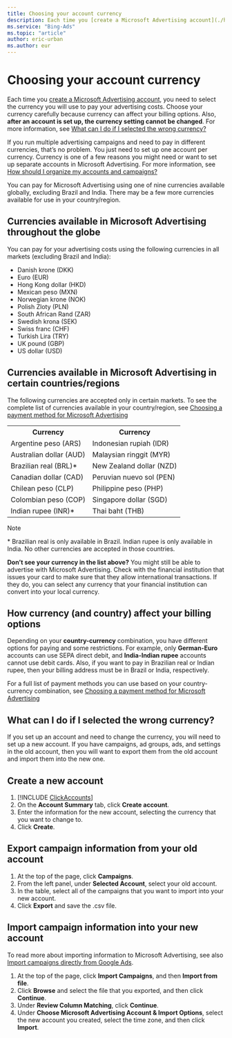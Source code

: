 ```yaml
---
title: Choosing your account currency
description: Each time you [create a Microsoft Advertising account](./hlp_BA_PROC_CreateAcctSelfServe.md), you need to select the currency you will use to pay your advertising costs.
ms.service: "Bing-Ads"
ms.topic: "article"
author: eric-urban
ms.author: eur
---
```


# Choosing your account currency

Each time you [create a Microsoft Advertising account](./hlp_BA_PROC_CreateAcctSelfServe.md), you need to select the currency you will use to pay your advertising costs. Choose your currency carefully because currency can affect your billing options. Also, **after an account is set up, the currency setting cannot be changed**. For more information, see [What can I do if I selected the wrong currency?](#WrongCurrency)

If you run multiple advertising campaigns and need to pay in different currencies, that’s no problem. You just need to set up one account per currency. Currency is one of a few reasons you might need or want to set up separate accounts in Microsoft Advertising. For more information, see [How should I organize my accounts and campaigns?](./hlp_BA_CONC_AboutAccts.md)

You can pay for Microsoft Advertising using one of nine currencies available globally, excluding Brazil and India. There may be a few more currencies available for use in your country/region.

## Currencies available in Microsoft Advertising throughout the globe

You can pay for your advertising costs using the following currencies in all markets (excluding Brazil and India):

- Danish krone (DKK)
- Euro (EUR)
- Hong Kong dollar (HKD)
- Mexican peso (MXN)
- Norwegian krone (NOK)
- Polish Zloty (PLN)
- South African Rand (ZAR)
- Swedish krona (SEK)
- Swiss franc (CHF)
- Turkish Lira (TRY)
- UK pound (GBP)
- US dollar (USD)

## Currencies available in Microsoft Advertising in certain countries/regions

The following currencies are accepted only in certain markets. To see the complete list of currencies available in your country/region, see [Choosing a payment method for Microsoft Advertising](./hlp_BA_CONC_PaymentMethodsV2.md)

<table type="type1">
  <tr>
    <th scope="col">Currency</th>
    <th scope="col">Currency</th>
  </tr>
  <tr>
    <td>Argentine peso (ARS)</td>
    <td>Indonesian rupiah (IDR)</td>
  </tr>
  <tr>
    <td>Australian dollar (AUD)</td>
    <td>Malaysian ringgit (MYR)</td>
  </tr>
  <tr>
    <td>Brazilian real (BRL)*</td>
    <td>New Zealand dollar (NZD)</td>
  </tr>
  <tr>
    <td>Canadian dollar (CAD)</td>
    <td>Peruvian nuevo sol (PEN)</td>
  </tr>
  <tr>
    <td>Chilean peso (CLP)</td>
    <td>Philippine peso (PHP)</td>
  </tr>
  <tr>
    <td>Colombian peso (COP)</td>
    <td>Singapore dollar (SGD)</td>
  </tr>
  <tr>
    <td>Indian rupee (INR)*</td>
    <td>Thai baht (THB)</td>
  </tr>
</table>

> [!NOTE]
> \* Brazilian real is only available in Brazil. Indian rupee is only available in India. No other currencies are accepted in those countries.

**Don’t see your currency in the list above?** You might still be able to advertise with Microsoft Advertising. Check with the financial institution that issues your card to make sure that they allow international transactions. If they do, you can select any currency that your financial institution can convert into your local currency.

## How currency (and country) affect your billing options

Depending on your **country-currency** combination, you have different options for paying and some restrictions. For example, only **German-Euro** accounts can use SEPA direct debit, and **India-Indian rupee** accounts cannot use debit cards. Also, if you want to pay in Brazilian real or Indian rupee, then your billing address must be in Brazil or India, respectively.

For a full list of payment methods you can use based on your country-currency combination, see [Choosing a payment method for Microsoft Advertising](./hlp_BA_CONC_PaymentMethodsV2.md)

## What can I do if I selected the wrong currency?

If you set up an account and need to change the currency, you will need to set up a new account. If you have campaigns, ad groups, ads, and settings in the old account, then you will want to export them from the old account and import them into the new one.

## Create a new account
1. [!INCLUDE [ClickAccounts](./includes/ClickAccounts.md)]
1. On the **Account Summary** tab, click **Create account**.
1. Enter the information for the new account, selecting the currency that you want to change to.
1. Click **Create**.

## Export campaign information from your old account
1. At the top of the page, click **Campaigns**.
1. From the left panel, under **Selected Account**, select your old account.
1. In the table, select all of the campaigns that you want to import into your new account.
1. Click **Export** and save the .csv file.

## Import campaign information into your new account
To read more about importing information to Microsoft Advertising, see also [Import campaigns directly from Google Ads](./hlp_BA_PROC_ImportCampaign.md).

1. At the top of the page, click **Import Campaigns**, and then **Import from file**.
1. Click **Browse** and select the file that you exported, and then click **Continue**.
1. Under **Review Column Matching**, click **Continue**.
1. Under **Choose Microsoft Advertising Account &amp;  Import Options**, select the new account you created, select the time zone, and then click **Import**.


